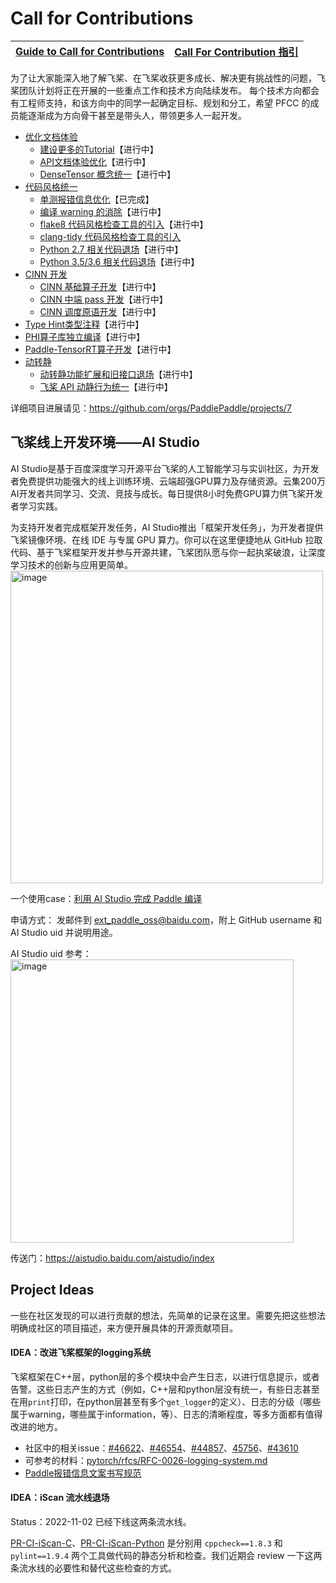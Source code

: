 # Call for Contributions

| **[Guide to Call for Contributions](./guide-to-call-for-contribution.md)** | **[Call For Contribution 指引](./guide-to-call-for-contribution_cn.md)** |
| ------------------------------------------------------------ | ------------------------------------------------------------ |

为了让大家能深入地了解飞桨、在飞桨收获更多成长、解决更有挑战性的问题，飞桨团队计划将正在开展的一些重点工作和技术方向陆续发布。
每个技术方向都会有工程师支持，和该方向中的同学一起确定目标、规划和分工，希望 PFCC 的成员能逐渐成为方向骨干甚至是带头人，带领更多人一起开发。

- [优化文档体验](./docs)
  - [建设更多的Tutorial](./docs/Call_For_Tutorials.md)【进行中】
  - [API文档体验优化](./docs/docs_optim_for_API.md)【进行中】
  - [DenseTensor 概念统一](./docs/tensor_concept_unification.md)【进行中】
- [代码风格统一](./code_style)
  - [单测报错信息优化](./code_style/code_style_improvement_for_unittest.md)【已完成】
  - [编译 warning 的消除](./code_style/code_style_compiler_warning.md)【进行中】
  - [flake8 代码风格检查工具的引入](./code_style/code_style_flake8.md)【进行中】
  - [clang-tidy 代码风格检查工具的引入](./code_style/code_style_clang_tidy.md)
  - [Python 2.7 相关代码退场](./code_style/legacy_python2.md)【进行中】
  - [Python 3.5/3.6 相关代码退场](./code_style/legacy_python36minus.md)【进行中】
- [CINN 开发](./CINN)
  - [CINN 基础算子开发](./CINN/CINN_base_operator.md)【进行中】
  - [CINN 中端 pass 开发](./CINN/cinn_pass_develop.md)【进行中】
  - [CINN 调度原语开发](./CINN/CINN_ir_schedule.md)【进行中】
- [Type Hint类型注释](type_hint.md)【进行中】
- [PHI算子库独立编译](decoupled_phi_from_fluid.md)【进行中】
- [Paddle-TensorRT算子开发](paddle_trt_optimization.md)【进行中】
- [动转静](./Dy2St)
  - [动转静功能扩展和旧接口退场](./Dy2St/to_static_function_extension.md)【进行中】
  - [飞桨 API 动静行为统一](./Dy2St/unify_api_behavior.md)【进行中】

详细项目进展请见：https://github.com/orgs/PaddlePaddle/projects/7

## 飞桨线上开发环境——AI Studio
AI Studio是基于百度深度学习开源平台飞桨的人工智能学习与实训社区，为开发者免费提供功能强大的线上训练环境、云端超强GPU算力及存储资源。云集200万AI开发者共同学习、交流、竞技与成长。每日提供8小时免费GPU算力供飞桨开发者学习实践。

为支持开发者完成框架开发任务，AI Studio推出「框架开发任务」，为开发者提供飞桨镜像环境、在线 IDE 与专属 GPU 算力。你可以在这里便捷地从 GitHub 拉取代码、基于飞桨框架开发并参与开源共建，飞桨团队愿与你一起执桨破浪，让深度学习技术的创新与应用更简单。
<img width="500" alt="image" src="https://user-images.githubusercontent.com/39876205/201044617-2dbcb752-42c1-40f7-b634-2e4c776b55f9.png">

一个使用case：[利用 AI Studio 完成 Paddle 编译](https://aistudio.baidu.com/aistudio/projectdetail/4572885)

申请方式：
发邮件到 ext_paddle_oss@baidu.com，附上 GitHub username 和 AI Studio uid 并说明用途。

AI Studio uid 参考：
<img width="453" alt="image" src="https://user-images.githubusercontent.com/39876205/201087539-4f1cecb1-8261-46e6-b425-13d21cceb45b.png">

传送门：https://aistudio.baidu.com/aistudio/index


## Project Ideas

一些在社区发现的可以进行贡献的想法，先简单的记录在这里。需要先把这些想法明确成社区的项目描述，来方便开展具体的开源贡献项目。

#### IDEA：改进飞桨框架的logging系统

飞桨框架在C++层，python层的多个模块中会产生日志，以进行信息提示，或者告警。这些日志产生的方式（例如，C++层和python层没有统一，有些日志甚至在用`print`打印，在python层甚至有多个`get_logger`的定义）、日志的分级（哪些属于warning，哪些属于information，等）、日志的清晰程度，等多方面都有值得改进的地方。

- 社区中的相关issue：[#46622](https://github.com/PaddlePaddle/Paddle/issues/46622)、[#46554](https://github.com/PaddlePaddle/Paddle/pull/46554#pullrequestreview-1122960171)、[#44857](https://github.com/PaddlePaddle/Paddle/pull/44857)、[45756](https://github.com/PaddlePaddle/Paddle/issues/45756)、[#43610](https://github.com/PaddlePaddle/Paddle/issues/43610)
- 可参考的材料：[pytorch/rfcs/RFC-0026-logging-system.md](https://github.com/pytorch/rfcs/blob/4b75803bf90c16b0120787fa0557bfe79ace1ef3/RFC-0026-logging-system.md)
- [Paddle报错信息文案书写规范](https://github.com/PaddlePaddle/Paddle/wiki/Paddle-Error-Message-Writing-Specification)

#### IDEA：iScan 流水线退场

Status：2022-11-02 已经下线这两条流水线。

[PR-CI-iScan-C](https://xly.bce.baidu.com/paddlepaddle/paddle/newipipe/builds/18485?module=PaddlePaddle/Paddle&pipeline=PR-CI-iScan-C&branch=branches)、[PR-CI-iScan-Python](https://xly.bce.baidu.com/paddlepaddle/paddle/newipipe/builds/18500?module=PaddlePaddle/Paddle&pipeline=PR-CI-iScan-Python&branch=branches) 是分别用 `cppcheck==1.8.3` 和 `pylint==1.9.4` 两个工具做代码的静态分析和检查。我们近期会 review 一下这两条流水线的必要性和替代这些检查的方式。
